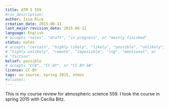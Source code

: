 ```yaml
---
title: ATM S 559
#rss_description: 
author: Issa Rice
creation_date: 2015-06-11
last_major-revision_date: 2015-06-11
language: English
# accepts "notes", "draft", "in progress", or "mostly finished"
status: notes
# accepts "certain", "highly likely", "likely", "possible", "unlikely",
# "highly unlikely", "remote", "impossible", "log", "emotional", or
# "fiction"
belief: possible
# accepts "CC0", "CC-BY", or "CC-BY-SA"
license: CC-BY
tags: uw course, spring 2015, atmos
#aliases: 
---
```


This is my course review for atmospheric science 559. I took the course
in spring 2015 with Cecilia Bitz.
